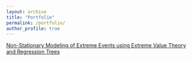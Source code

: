 ```yaml
---
layout: archive
title: "Portfolio"
permalink: /portfolio/
author_profile: true
---
```


<u>Non-Stationary Modeling of Extreme Events using Extreme Value Theory and Regression Trees<u>

